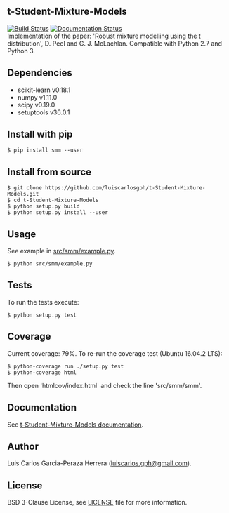 t-Student-Mixture-Models
------------------------
[![Build Status](https://travis-ci.org/luiscarlosgph/t-Student-Mixture-Models.svg?branch=master)](https://travis-ci.org/luiscarlosgph/t-Student-Mixture-Models)
[![Documentation Status](https://readthedocs.org/projects/t-student-mixture-models/badge/?version=latest)](http://t-student-mixture-models.readthedocs.io/en/latest/?badge=latest)  
Implementation of the paper: 'Robust mixture modelling using the t distribution', D. Peel and G. J. McLachlan.
Compatible with Python 2.7 and Python 3.

Dependencies
------------
* scikit-learn v0.18.1
* numpy v1.11.0
* scipy v0.19.0
* setuptools v36.0.1

Install with pip
----------------
```
$ pip install smm --user
```

Install from source
-------------------
```
$ git clone https://github.com/luiscarlosgph/t-Student-Mixture-Models.git
$ cd t-Student-Mixture-Models
$ python setup.py build
$ python setup.py install --user
```

Usage
-----
See example in [src/smm/example.py](src/smm/example.py). 
```
$ python src/smm/example.py
```

Tests
-----
To run the tests execute:
```
$ python setup.py test
```

Coverage
--------
Current coverage: 79%.
To re-run the coverage test (Ubuntu 16.04.2 LTS):
```
$ python-coverage run ./setup.py test
$ python-coverage html
```
Then open 'htmlcov/index.html' and check the line 'src/smm/smm'.

Documentation
-------------
See [t-Student-Mixture-Models documentation](http://t-student-mixture-models.readthedocs.io/en/latest).

Author
------
Luis Carlos Garcia-Peraza Herrera (luiscarlos.gph@gmail.com).

License
-------
BSD 3-Clause License, see [LICENSE](https://github.com/luiscarlosgph/t-Student-Mixture-Models/blob/master/LICENSE) file for more information.
